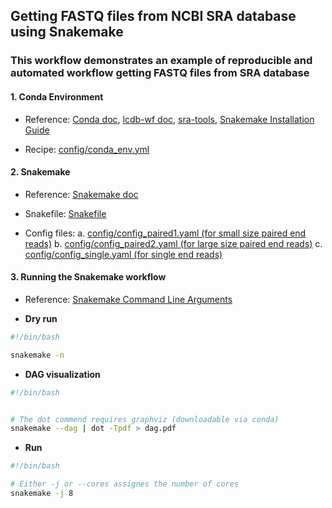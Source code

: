 ## Getting FASTQ files from NCBI SRA database using Snakemake 

### This workflow demonstrates an example of reproducible and automated workflow getting FASTQ files from SRA database


#### 1. Conda Environment 

- Reference: [Conda doc](https://docs.conda.io/projects/conda/en/latest/index.html), [lcdb-wf doc](https://lcdb.github.io/lcdb-wf), [sra-tools](https://github.com/ncbi/sra-tools), [Snakemake Installation Guide](https://snakemake.readthedocs.io/en/stable/getting_started/installation.html)

- Recipe: [config/conda_env.yml](https://github.com/Mira0507/snakemake_sra/blob/master/config/conda_env.yml)





#### 2. Snakemake 

- Reference: [Snakemake doc](https://snakemake.readthedocs.io/en/stable)

- Snakefile: [Snakefile](https://github.com/Mira0507/snakemake_sra/blob/master/Snakefile)

- Config files: 
    a. [config/config_paired1.yaml (for small size paired end reads)](https://github.com/Mira0507/snakemake_sra/blob/master/config/config_paired.yaml)
    b. [config/config_paired2.yaml (for large size paired end reads)]()
    c. [config/config_single.yaml (for single end reads)](https://github.com/Mira0507/snakemake_sra/blob/master/config/config_single.yaml)





#### 3. Running the Snakemake workflow

- Reference: [Snakemake Command Line Arguments](https://snakemake.readthedocs.io/en/stable/executing/cli.html)

- **Dry run**


```bash
#!/bin/bash

snakemake -n

```


- **DAG visualization** 


```bash
#!/bin/bash


# The dot commend requires graphviz (downloadable via conda)
snakemake --dag | dot -Tpdf > dag.pdf


```


- **Run**


```bash
#!/bin/bash

# Either -j or --cores assignes the number of cores
snakemake -j 8

```
